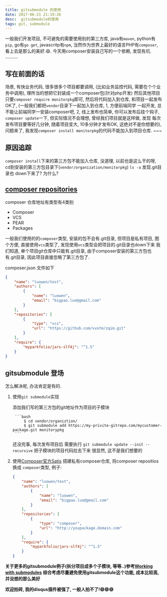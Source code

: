 ```yaml
---
title: gitsubmodule 的使用
date: 2017-06-21 21:19:26
desc:  gitsubmodule的使用
tags: git, submodule
---
```



一般我们开发项目, 不可避免的需要使用别的第三方库, java有`maven`, python有`pip`, go有`go get`, javascritp有`npm`,
当然作为世界上最好的语言PHP有`composer`, 看上去是那么的美好.😄. 今天用composer安装自己写的一个依赖, 发现有坑.
..........

<!-- more -->

## 写在前面的话

场景, 有快业务代码, 很多很多个项目都要调用, (比如业务监控代码, 需要在个个业务中调用), 理所当的想把它封装成一个composer包(针对php开发)
然后其他项目只要`composer require monitorpkg`即可, 然后将代码加入到仓库, 和项目一起发布OK了, (一般我们都把`vendor`目录下一起加入到仓库, 1, 方便前端同学
一起开发, 总不能让前端同学一安装composer吧, 2, 线上发布也简单, 你可以发布后挂个钩子, `composer update`一下, 但实际情况不会理想, 曾经我们项目就是这样做, 发现
每次发布项目要等好几分钟, 随着项目变大, 10多分钟才发布OK, 这绝对不是你想要的), 问题来了, 我发现`composer install monitorpkg`的代码不能加入到项目仓库. ~~~

## 原因追踪

`composer install`下来的第三方包不能加入仓库, 没道理, 以前也是这么干的呀, cd到安装的第三方包目录下(`vendor/organization/monitorpkg`) `ls -a` 发现.git目录也
down下来了? 为什么?

## [composer repositories](https://getcomposer.org/doc/05-repositories.md)

composer 仓库地址有类型有4类别

- Composer
- VCS
- PEAR
- Packages

一般我们使用的的`composer`类型, 安装的包不会有.git目录, 但项目是私有项目, 图个方便, 直接使用`vcs`类型了, 发现使用`vcs`类型会把项目的.git目录也down下来
我们知道, 单个项目git仓库中只能有.git目录, 由于composer安装的第三方包也有.git目录, 因此项目直接忽略了第三方包了.

composer.json 文件如下

```json
{
    "name": "luowen/test",
    "authors": [
        {
            "name": "luowen",
            "email": "bigpao.luo@gmail.com"
        }
    ],
    "repositories": [
        {
            "type": "vcs",
            "url": "https://github.com/vvotm/zqim.git"
        }
    ],
    "require": {
        "myparkfolio/jars-slf4j": "^1.5"
    }
}

```

## gitsubmodule 登场

怎么解决呢, 办法肯定是有的.

1. 使用`git submodule`实现

    添加我们写的第三方包的git地址作为项目的子模块

        ```bash
            $ cd vendor/organiztion/
            $ git submodule add https://my-privite-gitrepo.com/mycustomer-package.git monitorypkg
        ```
    还没完事, 每次发布项目后 需要执行 `git submodule update --init --recursive` 把子模块的项目代码拉去下来
    很显然, 这不是我们想要的

2. 使用[Composer官方Satis](https://github.com/composer/satis) 搭建私有composer仓库, 将composer repositios 换成 `composer`类型, 例子:

    ```json
    {
        "name": "luowen/test",
        "authors": [
            {
                "name": "luowen",
                "email": "bigpao.luo@gmail.com"
            }
        ],
        "repositories": [
            {
                "type": "composer",
                "url": "http://youpackage.domain.com"
            }
        ],
        "require": {
            "myparkfolio/jars-slf4j": "^1.5"
        }
    }
    ```


**关于更多的gitsubmodule例子(拆分项目成多个子模块, 等等..)参考[Working with submodules](https://github.com/blog/2104-working-with-submodules)**
**综合考虑尽量避免使用gitsubmodule这个功能, 成本比较高, 并没想的那么美好**

**欢迎拍砖, 我的disqus插件被强了, 一般人拍不了!😄😄😄**
